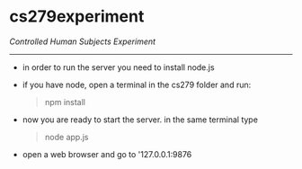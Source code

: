 # cs279experiment
*Controlled Human Subjects Experiment*

---
   
* in order to run the server you need to install node.js

* if you have node, open a terminal in the cs279 folder and run: 
    >npm install
* now you are ready to start the server. in the same terminal type
    >node app.js
* open a web browser and go to '127.0.0.1:9876